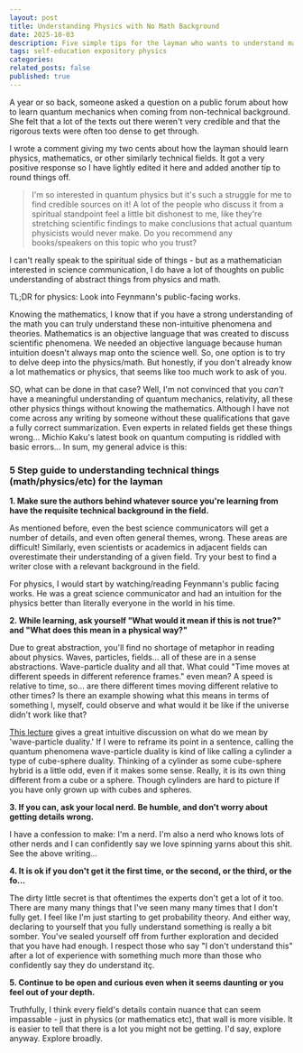 ```yaml
---
layout: post
title: Understanding Physics with No Math Background
date: 2025-10-03 
description: Five simple tips for the layman who wants to understand mathematics, physics, or similarly technical fields. 
tags: self-education expository physics 
categories: 
related_posts: false
published: true
---
```

A year or so back, someone asked a question on a public forum about how to learn quantum mechanics when coming from non-technical background. She felt that a lot of the texts out there weren't very credible and that the rigorous texts were often too dense to get through. 

I wrote a comment giving my two cents about how the layman should learn physics, mathematics, or other similarly technical fields. It got a very positive response so I have lightly edited it here and added another tip to round things off. 

> I'm so interested in quantum physics but it's such a struggle for me to find credible sources on it! A lot of the people who discuss it from a spiritual standpoint feel a little bit dishonest to me, like they're stretching scientific findings to make conclusions that actual quantum physicists would never make. Do you recommend any books/speakers on this topic who you trust?

I can't really speak to the spiritual side of things - but as a mathematician interested in science communication, I do have a lot of thoughts on public understanding of abstract things from physics and math. 

TL;DR for physics: Look into Feynmann's public-facing works. 

Knowing the mathematics, I know that if you have a strong understanding of the math you can truly understand these non-intuitive phenomena and theories. Mathematics is an objective language that was created to discuss scientific phenomena. We needed an objective language because human intuition doesn't always map onto the science well. So, one option is to try to delve deep into the physics/math. But honestly, if you don't already know a lot mathematics or physics, that seems like too much work to ask of you. 

SO, what can be done in that case? Well, I'm not convinced that you *can't* have a meaningful understanding of quantum mechanics, relativity, all these other physics things without knowing the mathematics. Although I have not come across any writing by someone without these qualifications that gave a fully correct summarization. Even experts in related fields get these things wrong... Michio Kaku's latest book on quantum computing is riddled with basic errors... In sum, my general advice is this:

### 5 Step guide to understanding technical things (math/physics/etc) for the layman 

**1. Make sure the authors behind whatever source you're learning from have the requisite technical background in the field.**

As mentioned before, even the best science communicators will get a number of details, and even often general themes, wrong. These areas are difficult! Similarly, even scientists or academics in adjacent fields can overestimate their understanding of a given field. Try your best to find a writer close with a relevant background in the field. 

For physics, I would start by watching/reading Feynmann's public facing works. He was a great science communicator and had an intuition for the physics better than literally everyone in the world in his time. 

**2. While learning, ask yourself "What would it mean if this is not true?" and "What does this mean in a physical way?"**

Due to great abstraction, you'll find no shortage of metaphor in reading about physics. Waves, particles, fields... all of these are in a sense abstractions. Wave-particle duality and all that. What could "Time moves at different speeds in different reference frames." even mean? A speed is relative to time, so... are there different times moving different relative to other times? Is there an example showing what this means in terms of something I, myself, could observe and what would it be like if the universe didn't work like that?  

[This lecture](https://youtu.be/lZ3bPUKo5zc?si=_xKPNol-3kSkobit) gives a great intuitive discussion on what do we mean by 'wave-particle duality.' If I were to reframe its point in a sentence, calling the quantum phenomena wave-particle duality is kind of like calling a cylinder a type of cube-sphere duality. Thinking of a cylinder as some cube-sphere hybrid is a little odd, even if it makes some sense. Really, it is its own thing different from a cube or a sphere. Though cylinders are hard to picture if you have only grown up with cubes and spheres. 

**3. If you can, ask your local nerd. Be humble, and don't worry about getting details wrong.**

I have a confession to make: I'm a nerd. I'm also a nerd who knows lots of other nerds and I can confidently say we love spinning yarns about this shit. See the above writing...

**4. It is ok if you don't get it the first time, or the second, or the third, or the fo...**

The dirty little secret is that oftentimes the experts don't get a lot of it too. There are many many things that I've seen many many times that I don't fully get. I feel like I'm just starting to get probability theory. And either way, declaring to yourself that you fully understand something is really a bit somber. You've sealed yourself off from further exploration and decided that you have had enough. I respect those who say "I don't understand this" after a lot of experience with something much more than those who confidently say they do understand itç. 

**5. Continue to be open and curious even when it seems daunting or you feel out of your depth.**

Truthfully, I think every field's details contain nuance that can seem impassable - just in physics (or mathematics etc), that wall is more visible. It is easier to tell that there is a lot you might not be getting. I'd say, explore anyway. Explore broadly.

